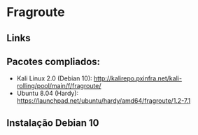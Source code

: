 # Fragroute

## Links


## Pacotes compliados:
- Kali Linux 2.0 (Debian 10): http://kalirepo.pxinfra.net/kali-rolling/pool/main/f/fragroute/
- Ubuntu 8.04 (Hardy): https://launchpad.net/ubuntu/hardy/amd64/fragroute/1.2-7.1

## Instalação Debian 10

